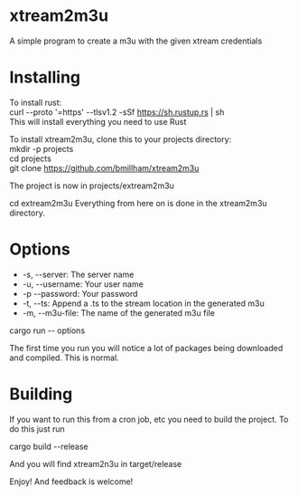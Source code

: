 # xtream2m3u
A simple program to create a m3u with the given xtream credentials

# Installing
To install rust:\
curl --proto '=https' --tlsv1.2 -sSf https://sh.rustup.rs | sh\
This will install everything you need to use Rust

To install xtream2m3u, clone this to your projects directory:\
mkdir -p projects\
cd projects\
git clone https://github.com/bmillham/xtream2m3u

The project is now in projects/extream2m3u

cd extream2m3u
Everything from here on is done in the xtream2m3u directory.

# Options
+ -s, --server: The server name
+ -u, --username: Your user name
+ -p --password: Your password
+ -t, --ts: Append a .ts to the stream location in the generated m3u
+ -m, --m3u-file: The name of the generated m3u file

cargo run -- options

The first time you run you will notice a lot of packages being downloaded and compiled.
This is normal.

# Building
If you want to run this from a cron job, etc you need to build the project. To do this just run

cargo build --release

And you will find xtream2n3u in target/release

Enjoy! And feedback is welcome!
